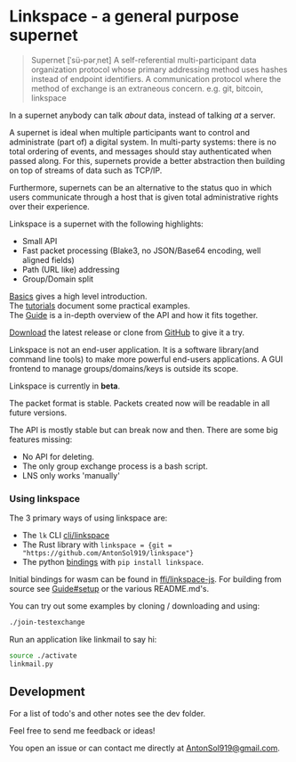 # Linkspace - a general purpose supernet

> Supernet  [ˈsü-pərˌnet]
> A self-referential multi-participant data organization protocol whose primary
> addressing method uses hashes instead of endpoint identifiers.
> A communication protocol where the method of exchange is an extraneous concern.
> e.g. git, bitcoin, linkspace


In a supernet anybody can talk _about_ data, instead of talking _at_ a server.

A supernet is ideal when multiple participants want to control and administrate (part of) a digital system.
In multi-party systems: there is no total ordering of events, and messages should stay authenticated when passed along.
For this, supernets provide a better abstraction then building on top of streams of data such as TCP/IP.

Furthermore, supernets can be an alternative to the status quo in which users communicate through a host that is given total administrative rights over their experience.

Linkspace is a supernet with the following highlights:

- Small API
- Fast packet processing (Blake3, no JSON/Base64 encoding, well aligned fields)
- Path (URL like) addressing
- Group/Domain split

[Basics](https://www.linkspace.dev/basics.html) gives a high level introduction.  
The [tutorials](https://www.linkspace.dev/docs/tutorial/index.html) document some practical examples.  
The [Guide](https://www.linkspace.dev/docs/guide/index.html) is a in-depth overview of the API and how it fits together.  

[Download](https://github.com/AntonSol919/linkspace/releases) the latest release or clone from [GitHub](https://github.com/AntonSol919/linkspace)
to give it a try.


Linkspace is not an end-user application. It is a software library(and command line tools) to make more powerful end-users applications.
A GUI frontend to manage groups/domains/keys is outside its scope.

Linkspace is currently in **beta**.

The packet format is stable. Packets created now will be readable in all future versions.

The API is mostly stable but can break now and then.
There are some big features missing:

- No API for deleting.
- The only group exchange process is a bash script.
- LNS only works 'manually'

### Using linkspace

The 3 primary ways of using linkspace are:

- The `lk` CLI [cli/linkspace](./cli/linkspace)
- The Rust library with `linkspace = {git = "https://github.com/AntonSol919/linkspace"}`
- The python [bindings](https://pypi.org/project/linkspace/) with `pip install linkspace`. 

Initial bindings for wasm can be found in [ffi/linkspace-js](./ffi/linkspace-js).
For building from source see [Guide#setup](https://www.linkspace.dev/docs/guide/index.html#setup) or the various README.md's.

You can try out some examples by cloning / downloading and using:

```bash
./join-testexchange
```

Run an application like linkmail to say hi:

```bash
source ./activate
linkmail.py
```

## Development

For a list of todo's and other notes see the dev folder. 

Feel free to send me feedback or ideas!

You open an issue or can contact me directly at <AntonSol919@gmail.com>.

